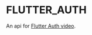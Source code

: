 # FLUTTER_AUTH

An api for [Flutter Auth video](https://www.youtube.com/watch?v=VzP00CHO6Pw&lc=UgyPlWYfMrqxPtS5cUx4AaABAg.9FmVqjIdBYk9L9IBBEmUuu).
